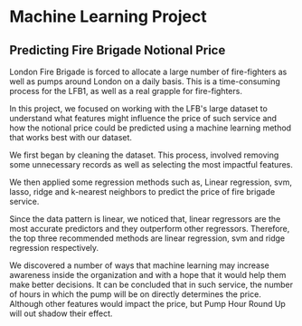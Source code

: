 # Machine Learning Project

## Predicting Fire Brigade Notional Price

London Fire Brigade is forced to allocate a large number of fire-fighters as well as pumps around London on a daily basis. This is a time-consuming process for the LFB1, as well as a real grapple for fire-fighters.

In this project, we focused on working with the LFB's large dataset to understand what features might influence the price of such service and how the notional price could be predicted using a machine learning method that works best with our dataset.

We first began by cleaning the dataset. This process, involved removing some unnecessary records as well as selecting the most impactful features. 

We then applied some regression methods such as, Linear regression, svm, lasso, ridge and k-nearest neighbors to predict the price of fire brigade service.

Since the data pattern is linear, we noticed that, linear regressors are the most accurate predictors and they outperform other regressors. Therefore, the top three recommended methods are linear regression, svm and ridge regression respectively. 

We discovered a number of ways that machine learning may increase awareness inside the organization and with a hope that it would help them make better decisions. It can be concluded that in such service, the number of hours in which the pump will be on directly determines the price. Although other features would impact the price, but Pump Hour Round Up will out shadow their effect.
